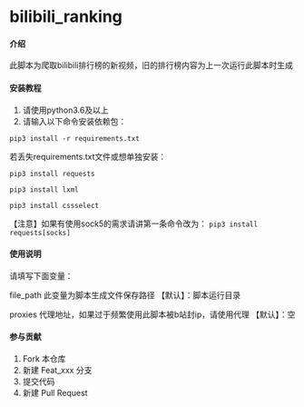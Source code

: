 # bilibili_ranking

#### 介绍
此脚本为爬取bilibili排行榜的新视频，旧的排行榜内容为上一次运行此脚本时生成


#### 安装教程

1. 请使用python3.6及以上
2. 请输入以下命令安装依赖包：

`pip3 install -r requirements.txt`

若丢失requirements.txt文件或想单独安装：

`pip3 install requests`

`pip3 install lxml`

`pip3 install cssselect`


【注意】如果有使用sock5的需求请讲第一条命令改为：
`pip3 install requests[socks]`


#### 使用说明

请填写下面变量：

file_path 此变量为脚本生成文件保存路径 【默认】：脚本运行目录

proxies 代理地址，如果过于频繁使用此脚本被b站封ip，请使用代理  【默认】：空

#### 参与贡献

1.  Fork 本仓库
2.  新建 Feat_xxx 分支
3.  提交代码
4.  新建 Pull Request

